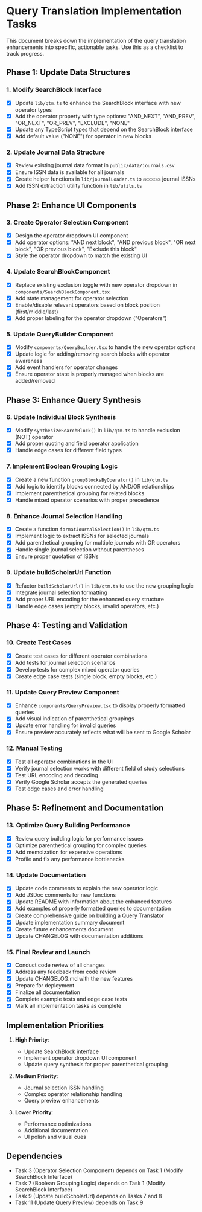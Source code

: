 # Query Translation Implementation Tasks

This document breaks down the implementation of the query translation enhancements into specific, actionable tasks. Use this as a checklist to track progress.

## Phase 1: Update Data Structures

### 1. Modify SearchBlock Interface

- [x] Update `lib/qtm.ts` to enhance the SearchBlock interface with new operator types
- [x] Add the operator property with type options: "AND_NEXT", "AND_PREV", "OR_NEXT", "OR_PREV", "EXCLUDE", "NONE"
- [x] Update any TypeScript types that depend on the SearchBlock interface
- [x] Add default value ("NONE") for operator in new blocks

### 2. Update Journal Data Structure

- [x] Review existing journal data format in `public/data/journals.csv`
- [x] Ensure ISSN data is available for all journals
- [x] Create helper functions in `lib/journalLoader.ts` to access journal ISSNs
- [x] Add ISSN extraction utility function in `lib/utils.ts`

## Phase 2: Enhance UI Components

### 3. Create Operator Selection Component

- [x] Design the operator dropdown UI component
- [x] Add operator options: "AND next block", "AND previous block", "OR next block", "OR previous block", "Exclude this block"
- [x] Style the operator dropdown to match the existing UI

### 4. Update SearchBlockComponent

- [x] Replace existing exclusion toggle with new operator dropdown in `components/SearchBlockComponent.tsx`
- [x] Add state management for operator selection
- [x] Enable/disable relevant operators based on block position (first/middle/last)
- [x] Add proper labeling for the operator dropdown ("Operators")

### 5. Update QueryBuilder Component

- [x] Modify `components/QueryBuilder.tsx` to handle the new operator options
- [x] Update logic for adding/removing search blocks with operator awareness
- [x] Add event handlers for operator changes
- [x] Ensure operator state is properly managed when blocks are added/removed

## Phase 3: Enhance Query Synthesis

### 6. Update Individual Block Synthesis

- [x] Modify `synthesizeSearchBlock()` in `lib/qtm.ts` to handle exclusion (NOT) operator
- [x] Add proper quoting and field operator application
- [x] Handle edge cases for different field types

### 7. Implement Boolean Grouping Logic

- [x] Create a new function `groupBlocksByOperator()` in `lib/qtm.ts`
- [x] Add logic to identify blocks connected by AND/OR relationships
- [x] Implement parenthetical grouping for related blocks
- [x] Handle mixed operator scenarios with proper precedence

### 8. Enhance Journal Selection Handling

- [x] Create a function `formatJournalSelection()` in `lib/qtm.ts`
- [x] Implement logic to extract ISSNs for selected journals
- [x] Add parenthetical grouping for multiple journals with OR operators
- [x] Handle single journal selection without parentheses
- [x] Ensure proper quotation of ISSNs

### 9. Update buildScholarUrl Function

- [x] Refactor `buildScholarUrl()` in `lib/qtm.ts` to use the new grouping logic
- [x] Integrate journal selection formatting
- [x] Add proper URL encoding for the enhanced query structure
- [x] Handle edge cases (empty blocks, invalid operators, etc.)

## Phase 4: Testing and Validation

### 10. Create Test Cases

- [x] Create test cases for different operator combinations
- [x] Add tests for journal selection scenarios
- [x] Develop tests for complex mixed operator queries
- [x] Create edge case tests (single block, empty blocks, etc.)

### 11. Update Query Preview Component

- [x] Enhance `components/QueryPreview.tsx` to display properly formatted queries
- [x] Add visual indication of parenthetical groupings
- [x] Update error handling for invalid queries
- [x] Ensure preview accurately reflects what will be sent to Google Scholar

### 12. Manual Testing

- [x] Test all operator combinations in the UI
- [x] Verify journal selection works with different field of study selections
- [x] Test URL encoding and decoding
- [x] Verify Google Scholar accepts the generated queries
- [x] Test edge cases and error handling

## Phase 5: Refinement and Documentation

### 13. Optimize Query Building Performance

- [x] Review query building logic for performance issues
- [x] Optimize parenthetical grouping for complex queries
- [x] Add memoization for expensive operations
- [x] Profile and fix any performance bottlenecks

### 14. Update Documentation

- [x] Update code comments to explain the new operator logic
- [x] Add JSDoc comments for new functions
- [x] Update README with information about the enhanced features
- [x] Add examples of properly formatted queries to documentation
- [x] Create comprehensive guide on building a Query Translator
- [x] Update implementation summary document
- [x] Create future enhancements document
- [x] Update CHANGELOG with documentation additions

### 15. Final Review and Launch

- [x] Conduct code review of all changes
- [x] Address any feedback from code review
- [x] Update CHANGELOG.md with the new features
- [x] Prepare for deployment
- [x] Finalize all documentation
- [x] Complete example tests and edge case tests
- [x] Mark all implementation tasks as complete

## Implementation Priorities

1. **High Priority**:

   - Update SearchBlock interface
   - Implement operator dropdown UI component
   - Update query synthesis for proper parenthetical grouping

2. **Medium Priority**:

   - Journal selection ISSN handling
   - Complex operator relationship handling
   - Query preview enhancements

3. **Lower Priority**:
   - Performance optimizations
   - Additional documentation
   - UI polish and visual cues

## Dependencies

- Task 3 (Operator Selection Component) depends on Task 1 (Modify SearchBlock Interface)
- Task 7 (Boolean Grouping Logic) depends on Task 1 (Modify SearchBlock Interface)
- Task 9 (Update buildScholarUrl) depends on Tasks 7 and 8
- Task 11 (Update Query Preview) depends on Task 9
